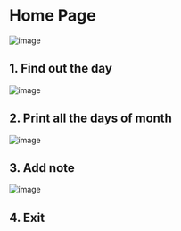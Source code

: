 # Home Page
![image](https://user-images.githubusercontent.com/94296103/142887298-aee40bcc-8a25-4630-9eab-c92f3fc75c82.png)
## 1. Find out the day
![image](https://user-images.githubusercontent.com/94296103/142890011-27c64fa6-8050-402b-ab4d-51a582be614a.png)
## 2. Print all the days of month
![image](https://user-images.githubusercontent.com/94296103/142890156-fb45dc72-aeda-45de-8356-8f149bd5a92d.png)
## 3. Add note
![image](https://user-images.githubusercontent.com/94296103/142890374-d2b6e91d-d9c5-4dce-bf34-7994852dc8f5.png)
## 4. Exit
